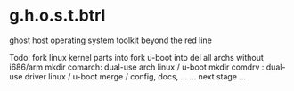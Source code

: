 g.h.o.s.t.btrl
==============

ghost host operating system toolkit beyond the red line

Todo: 
fork linux kernel parts into
fork u-boot into
del all archs without i686/arm
mkdir comarch: dual-use arch linux / u-boot
mkdir comdrv : dual-use driver linux / u-boot
merge / config, docs, ...
... next stage ...
